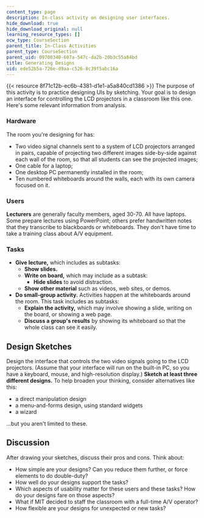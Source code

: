 ```yaml
---
content_type: page
description: In-class activity on designing user interfaces.
hide_download: true
hide_download_original: null
learning_resource_types: []
ocw_type: CourseSection
parent_title: In-Class Activities
parent_type: CourseSection
parent_uid: 09700340-607a-547c-da2b-20b3c55a84bd
title: Generating Designs
uid: ede52b5a-726e-d9aa-c526-8c39f5abc16a
---
```


{{< resource 8f71c12b-ec6b-4381-d1e1-a5a840cd1386 >}} The purpose of this activity is to practice designing UIs by sketching. Your goal is to design an interface for controlling the LCD projectors in a classroom like this one. Here's some relevant information from analysis.

### Hardware

The room you're designing for has:

*   Two video signal channels sent to a system of LCD projectors arranged in pairs, capable of projecting two different images side-by-side against each wall of the room, so that all students can see the projected images;
*   One cable for a laptop;
*   One desktop PC permanently installed in the room;
*   Ten numbered whiteboards around the walls, each with its own camera focused on it.

### Users

**Lecturers** are generally faculty members, aged 30-70. All have laptops. Some prepare lectures using PowerPoint; others prefer handwritten notes that they transcribe to blackboards or whiteboards. They don't have time to take a training class about A/V equipment.

### Tasks

*   **Give lecture,** which includes as subtasks:
    *   **Show slides.**
    *   **Write on board,** which may include as a subtask:
        *   **Hide slides** to avoid distraction.
    *   **Show other material** such as videos, web sites, or demos.
*   **Do small-group activity.** Activities happen at the whiteboards around the room. This task includes as subtasks:
    *   **Explain the activity,** which may involve showing a slide, writing on the board, or showing a web page.
    *   **Discuss a group's results** by showing its whiteboard so that the whole class can see it easily.

Design Sketches
---------------

Design the interface that controls the two video signals going to the LCD projectors. (Assume that your interface will run on the built-in PC, so you have a keyboard, mouse, and high-resolution display.) **Sketch at least three different designs.** To help broaden your thinking, consider alternatives like this:

*   a direct manipulation design
*   a menu-and-forms design, using standard widgets
*   a wizard

...but you aren't limited to these.

Discussion
----------

After drawing your sketches, discuss their pros and cons. Think about:

*   How simple are your designs? Can you reduce them further, or force elements to do double-duty?
*   How well do your designs support the tasks?
*   Which aspects of usability matter for these users and these tasks? How do your designs fare on those aspects?
*   What if MIT decided to staff the classroom with a full-time A/V operator?
*   How flexible are your designs for unexpected or new tasks?